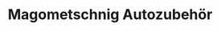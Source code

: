 ---
title: "Magometschnig Autozubehör"
url: /klagenfurt-am-woerthersee/magometschnig-autozubehoer/
shop: Autoteile
---